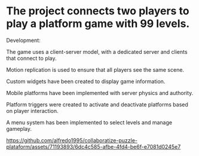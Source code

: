 # The project connects two players to play a platform game with 99 levels.

Development:

The game uses a client-server model, with a dedicated server and clients that connect to play.

Motion replication is used to ensure that all players see the same scene.

Custom widgets have been created to display game information.

Mobile platforms have been implemented with server physics and authority.

Platform triggers were created to activate and deactivate platforms based on player interaction.

A menu system has been implemented to select levels and manage gameplay.



https://github.com/alfredo1995/collaboratize-puzzle-plataform/assets/71193893/6dc4c585-afbe-4fd4-be6f-e7081d0245e7



